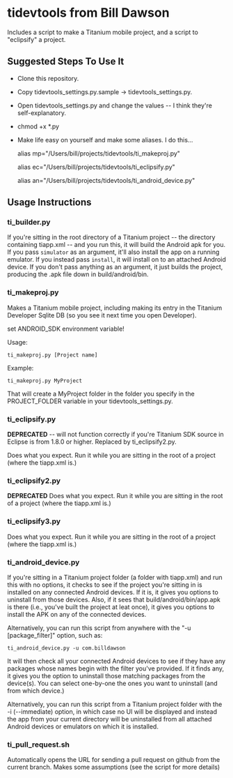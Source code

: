 tidevtools from Bill Dawson
============================

Includes a script to make a Titanium mobile project, and a script to "eclipsify" a project.

Suggested Steps To Use It
--------------------------

- Clone this repository.
- Copy tidevtools_settings.py.sample -> tidevtools_settings.py.
- Open tidevtools_settings.py and change the values -- I think they're self-explanatory.
- chmod +x *.py
- Make life easy on yourself and make some aliases.  I do this...

     alias mp="/Users/bill/projects/tidevtools/ti_makeproj.py"

     alias ec="/Users/bill/projects/tidevtools/ti_eclipsify.py"

     alias an="/Users/bill/projects/tidevtools/ti_android_device.py"

Usage Instructions
-------------------

### ti_builder.py

If you're sitting in the root directory of a Titanium project -- the directory containing tiapp.xml -- and you run this, it will build the Android apk for you.  If you pass `simulator` as an argument, it'll also install the app on a running emulator.  If you instead pass `install`, it will install on to an attached Android device.  If you don't pass anything as an argument, it just builds the project, producing the .apk file down in build/android/bin.

### ti_makeproj.py
Makes a Titanium mobile project, including making its entry in the Titanium Developer Sqlite DB (so you see it next time you open Developer).

set ANDROID_SDK environment variable!

Usage:

`ti_makeproj.py [Project name]`

Example:

`ti_makeproj.py MyProject`

That will create a MyProject folder in the folder you specify in the PROJECT_FOLDER variable in your tidevtools_settings.py.

### ti_eclipsify.py

**DEPRECATED** -- will not function correctly if you're Titanium SDK source in Eclipse is from 1.8.0 or higher.  Replaced by ti_eclipsify2.py.

Does what you expect.  Run it while you are sitting in the root of a project (where the tiapp.xml is.)

### ti_eclipsify2.py

**DEPRECATED** Does what you expect.  Run it while you are sitting in the root of a project (where the tiapp.xml is.)

### ti_eclipsify3.py

Does what you expect.  Run it while you are sitting in the root of a project (where the tiapp.xml is.)

### ti_android_device.py

If you're sitting in a Titanium project folder (a folder with tiapp.xml) and run this with no options, it checks to see if the project you're sitting in is installed on any connected Android devices.  If it is, it gives you options to uninstall from those devices.  Also, if it sees that build/android/bin/app.apk is there (i.e., you've built the project at leat once), it gives you options to install the APK on any of the connected devices.

Alternatively, you can run this script from anywhere with the "-u [package_filter]" option, such as:

`ti_android_device.py -u com.billdawson`

It will then check all your connected Android devices to see if they have any packages whose names begin with the filter you've provided.  If it finds any, it gives you the option to uninstall those matching packages from the device(s).  You can select one-by-one the ones you want to uninstall (and from which device.)

Alternatively, you can run this script from a Titanium project folder with the -i (--immediate) option, in which case no UI will be displayed and instead the app from your current directory will be uninstalled from all attached Android devices or emulators on which it is installed.

### ti_pull_request.sh

Automatically opens the URL for sending a pull request on github from the current branch. Makes some assumptions (see the script for more details)
